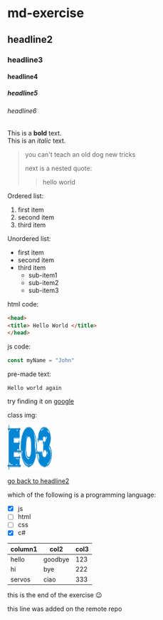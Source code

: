 # md-exercise
## headline2
### headline3
#### headline4
##### headline5
###### headline6
  
This is a **bold** text.  
This is an *italic* text.

> you can't teach an old dog new tricks
>
> next is a nested quote:
>> hello world

Ordered list:

1. first item
2. second item
3. third item

Unordered list:

- first item
- second item 
- third item
  - sub-item1
  - sub-item2
  - sub-item3

html code:

```html
<head>
<title> Hello World </title>
</head>
```

js code:

```js
const myName = "John"
```

pre-made text:

```text
Hello world again
```

try finding it on [google](https://google.com)

class img:

![class-icon](./assets/e03.png)

[go back to headline2](#headline2)

which of the following is a programming language:

- [x] js
- [ ] html
- [ ] css
- [x] c#

| column1 | col2 | col3 |
| --- | --- | --- |
| hello | goodbye | 123 |
| hi | bye | 222 |
| servos | ciao | 333 |

this is the end of the exercise :wink:

this line was added on the remote repo

